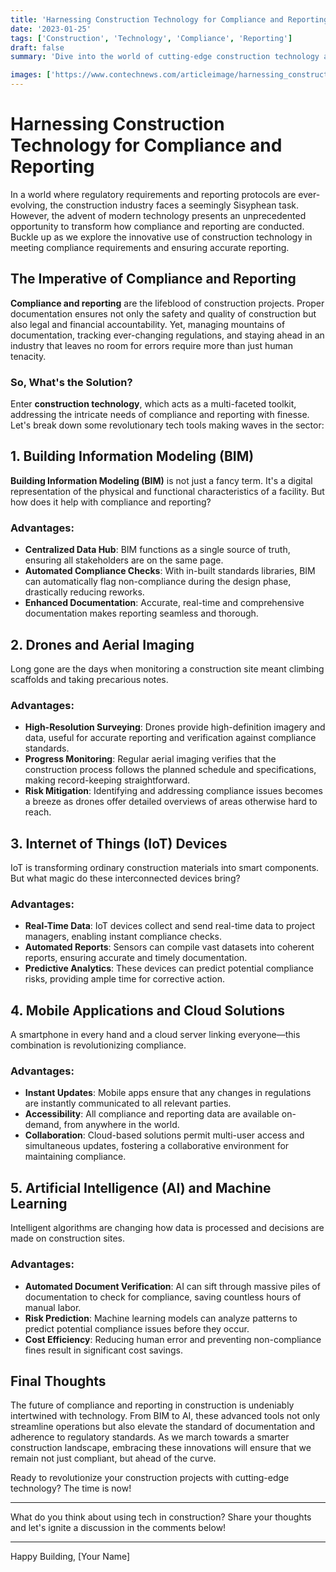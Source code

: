 ```yaml
---
title: 'Harnessing Construction Technology for Compliance and Reporting'
date: '2023-01-25'
tags: ['Construction', 'Technology', 'Compliance', 'Reporting']
draft: false
summary: 'Dive into the world of cutting-edge construction technology and discover how it can streamline compliance and reporting processes in the construction industry.'

images: ['https://www.contechnews.com/articleimage/harnessing_construction_technology_for_compliance_and_reporting.webp']
---
```


# Harnessing Construction Technology for Compliance and Reporting

In a world where regulatory requirements and reporting protocols are ever-evolving, the construction industry faces a seemingly Sisyphean task. However, the advent of modern technology presents an unprecedented opportunity to transform how compliance and reporting are conducted. Buckle up as we explore the innovative use of construction technology in meeting compliance requirements and ensuring accurate reporting.

## The Imperative of Compliance and Reporting

**Compliance and reporting** are the lifeblood of construction projects. Proper documentation ensures not only the safety and quality of construction but also legal and financial accountability. Yet, managing mountains of documentation, tracking ever-changing regulations, and staying ahead in an industry that leaves no room for errors require more than just human tenacity.

### So, What's the Solution?

Enter **construction technology**, which acts as a multi-faceted toolkit, addressing the intricate needs of compliance and reporting with finesse. Let's break down some revolutionary tech tools making waves in the sector:

## 1. Building Information Modeling (BIM)

**Building Information Modeling (BIM)** is not just a fancy term. It's a digital representation of the physical and functional characteristics of a facility. But how does it help with compliance and reporting?

### Advantages:
- **Centralized Data Hub**: BIM functions as a single source of truth, ensuring all stakeholders are on the same page.
- **Automated Compliance Checks**: With in-built standards libraries, BIM can automatically flag non-compliance during the design phase, drastically reducing reworks.
- **Enhanced Documentation**: Accurate, real-time and comprehensive documentation makes reporting seamless and thorough.

## 2. Drones and Aerial Imaging

Long gone are the days when monitoring a construction site meant climbing scaffolds and taking precarious notes.

### Advantages:
- **High-Resolution Surveying**: Drones provide high-definition imagery and data, useful for accurate reporting and verification against compliance standards.
- **Progress Monitoring**: Regular aerial imaging verifies that the construction process follows the planned schedule and specifications, making record-keeping straightforward.
- **Risk Mitigation**: Identifying and addressing compliance issues becomes a breeze as drones offer detailed overviews of areas otherwise hard to reach.

## 3. Internet of Things (IoT) Devices

IoT is transforming ordinary construction materials into smart components. But what magic do these interconnected devices bring?

### Advantages:
- **Real-Time Data**: IoT devices collect and send real-time data to project managers, enabling instant compliance checks.
- **Automated Reports**: Sensors can compile vast datasets into coherent reports, ensuring accurate and timely documentation.
- **Predictive Analytics**: These devices can predict potential compliance risks, providing ample time for corrective action.

## 4. Mobile Applications and Cloud Solutions

A smartphone in every hand and a cloud server linking everyone—this combination is revolutionizing compliance.

### Advantages:
- **Instant Updates**: Mobile apps ensure that any changes in regulations are instantly communicated to all relevant parties.
- **Accessibility**: All compliance and reporting data are available on-demand, from anywhere in the world.
- **Collaboration**: Cloud-based solutions permit multi-user access and simultaneous updates, fostering a collaborative environment for maintaining compliance.

## 5. Artificial Intelligence (AI) and Machine Learning

Intelligent algorithms are changing how data is processed and decisions are made on construction sites.

### Advantages:
- **Automated Document Verification**: AI can sift through massive piles of documentation to check for compliance, saving countless hours of manual labor.
- **Risk Prediction**: Machine learning models can analyze patterns to predict potential compliance issues before they occur.
- **Cost Efficiency**: Reducing human error and preventing non-compliance fines result in significant cost savings.

## Final Thoughts

The future of compliance and reporting in construction is undeniably intertwined with technology. From BIM to AI, these advanced tools not only streamline operations but also elevate the standard of documentation and adherence to regulatory standards. As we march towards a smarter construction landscape, embracing these innovations will ensure that we remain not just compliant, but ahead of the curve. 

Ready to revolutionize your construction projects with cutting-edge technology? The time is now!

---

What do you think about using tech in construction? Share your thoughts and let's ignite a discussion in the comments below!

---

Happy Building,
[Your Name]

